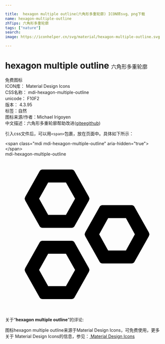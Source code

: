 ```yaml
---

title:  hexagon multiple outline(六角形多重轮廓) ICON转svg、png下载
name: hexagon-multiple-outline
zhTips: 六角形多重轮廓
tags: ["nature"]
search: 
image: https://iconhelper.cn/svg/material/hexagon-multiple-outline.svg

---
```


# hexagon multiple outline  <small style="font-size: 60%;font-weight: 100">六角形多重轮廓</small>


<div class="detail-page">
<p>
<span><span class="badge-success badge">免费图标</span> </span>
<br/>
<span>
ICON库：
<span class="badge-secondary badge">Material Design Icons</span> 
</span>
<br/>
<span>
CSS名称：
<span class="badge-secondary badge">mdi-hexagon-multiple-outline</span> 
</span>
<br/>
<span>
unicode：
<span class="badge-secondary badge">F10F2</span> 
<copy-btn content='F10F2' btn-title=""></copy-btn>
<copy-btn :content='String.fromCodePoint(parseInt("F10F2", 16))' btn-title="复制U"></copy-btn>
</span>
<br/>
<span>
版本：
<span class="badge-secondary badge">4.3.95</span> 
</span><br/><span>标签：<span class="badge-light badge"><router-link to="/tags/nature.html">自然</router-link></span></span>
<br/>
<span>图标来源/作者：<span class="badge-light badge">Michael Irigoyen</span></span> 
<br/>
<span class="zh-detail">中文描述：<span class="badge-primary badge">六角形多重轮廓</span><span class="help-link"><span>帮助改进</span>(<a href="https://gitee.com/liuwave/icon-helper/edit/master/json/material/hexagon-multiple-outline.json" target="_blank" rel="noopener noreferrer">gitee</a><a href="https://github.com/liuwave/icon-helper/edit/master/json/material/hexagon-multiple-outline.json" target="_blank" rel="noopener noreferrer">github</a></span>)</span><br/>
</p>
</div>
<div class="alert alert-dark">
  <i class="mdi mdi-hexagon-multiple-outline mdi-48px"></i>
  <i class="mdi mdi-hexagon-multiple-outline mdi-36px"></i>
  <i class="mdi mdi-hexagon-multiple-outline mdi-24px"></i>
  <i class="mdi mdi-hexagon-multiple-outline mdi-18px"></i>
</div>
<div>
  <p>引入css文件后，可以用<code>&lt;span&gt;</code>包裹，放在页面中。具体如下所示：    
  </p>
  <div class="alert alert-primary" style="font-size: 14px">
    &lt;span class="mdi mdi-hexagon-multiple-outline" aria-hidden="true"&gt;&lt;/span&gt;
    <copy-btn content='<span class="mdi mdi-hexagon-multiple-outline" aria-hidden="true"></span>'></copy-btn>
  </div>
  <div class="alert alert-secondary">
    <i class="mdi mdi-hexagon-multiple-outline"
    style="font-size: 24px"
    aria-hidden="true"></i> mdi-hexagon-multiple-outline
    <copy-btn content="mdi-hexagon-multiple-outline" btn-title="复制图标名称"></copy-btn>
  </div>
</div>
<div id="svg" class="svg-wrap">
<svg xmlns="http://www.w3.org/2000/svg" viewBox="0 0 24 24"><path d="M9.37 4L10.78 6.5L9.37 9H6.63L5.23 6.5L6.63 4H9.37M10.25 2H5.75C5.56 2 5.39 2.11 5.31 2.26L3.09 6.22L3 6.5L3.09 6.78L5.31 10.74C5.39 10.89 5.56 11 5.75 11H10.25C10.44 11 10.61 10.89 10.69 10.74L12.91 6.78L13 6.5L12.91 6.22L10.69 2.26C10.61 2.11 10.44 2 10.25 2M18.62 9.5L20 12L18.62 14.5H15.88L14.5 12L15.88 9.5H18.62M19.5 7.5H15C14.81 7.5 14.64 7.61 14.56 7.76L12.34 11.72L12.25 12L12.34 12.28L14.56 16.24C14.64 16.39 14.81 16.5 15 16.5H19.5C19.69 16.5 19.86 16.39 19.94 16.24L22.16 12.28L22.25 12L22.16 11.72L19.94 7.76C19.86 7.61 19.69 7.5 19.5 7.5M9.37 15L10.78 17.5L9.37 20H6.63L5.23 17.5L6.63 15H9.37M10.25 13H5.75C5.56 13 5.39 13.11 5.31 13.26L3.09 17.22L3 17.5L3.09 17.78L5.31 21.74C5.39 21.89 5.56 22 5.75 22H10.25C10.44 22 10.61 21.89 10.69 21.74L12.91 17.78L13 17.5L12.91 17.22L10.69 13.26C10.61 13.11 10.44 13 10.25 13Z" /></svg>
</div>
<detail full-name='mdi-hexagon-multiple-outline'></detail>
<div class="icon-detail__container">
<p>关于“<b>hexagon multiple outline</b>”的评论:</p>
</div>
<Vssue title="关于“hexagon multiple outline”的评论" />    
<div><p>图标hexagon multiple outline来源于Material Design Icons，可免费使用，更多关于 Material Design Icons的信息，参见：<a target="_blank" href="https://iconhelper.cn/material.html"> Material Design Icons</a>
</p></div>
